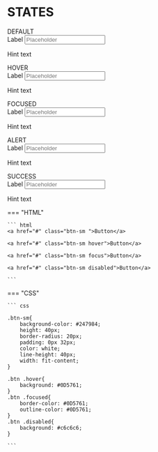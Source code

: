 # **STATES**
<div class="input-main">
    <div class="grid-1-5">
        <div class="input-vari">DEFAULT</div>
        <div>
            <div class = "input-field-container">
                <label for ="label">Label</label>
                <input class ="input-box default" type="text" placeholder="Placeholder"></input>
                <p>Hint text</p>
            </div>
        </div>
        <div class="input-vari">HOVER</div>
        <div>
            <div class = "input-field-container">
                <label for ="label">Label</label>
                <input class ="input-box hover" type="text" placeholder="Placeholder"></input>
                <p>Hint text</p>
            </div>
        </div>
        <div class="input-vari">FOCUSED</div>
        <div>
            <div class = "input-field-container">
                <label for ="label">Label</label>
                <input class ="input-box focused" type="text" placeholder="Placeholder"></input>
                <p>Hint text</p>
            </div>
        </div>
        <div class="input-vari">ALERT</div>
        <div>
            <div class = "input-field-container">
                <label for ="label">Label</label>
                <input class ="input-box alert" type="text" placeholder="Placeholder"></input>
                <p>Hint text</p>
            </div>
        </div>
        <div class="input-vari">SUCCESS</div>
        <div>
            <div class = "input-field-container">
                <label for ="label">Label</label>
                <input class ="input-box success" type="text" placeholder="Placeholder"></input>
                <p>Hint text</p>
            </div>
        </div>
    </div>
</div>
=== "HTML"

    ``` html
    <a href="#" class="btn-sm ">Button</a>

    <a href="#" class="btn-sm hover">Button</a>

    <a href="#" class="btn-sm focus">Button</a>

    <a href="#" class="btn-sm disabled">Button</a>
    
    ```

=== "CSS"

    ``` css

    .btn-sm{
        background-color: #247984;
        height: 40px;
        border-radius: 20px;
        padding: 0px 32px;
        color: white;
        line-height: 40px;
        width: fit-content;
    }

    .btn .hover{
        background: #0D5761;
    }
    .btn .focused{
        border-color: #0D5761;
        outline-color: #0D5761;
    }
    .btn .disabled{
        background: #c6c6c6;
    }
    
    ```        
